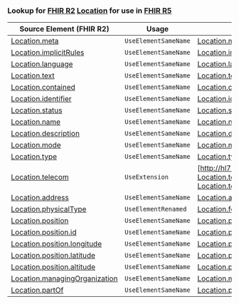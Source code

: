 ### Lookup for [FHIR R2](https://hl7.org/fhir/DSTU2/) [Location](https://hl7.org/fhir/DSTU2/Location.html) for use in [FHIR R5](https://hl7.org/fhir/R5/)

| Source Element (FHIR R2) | Usage | Target |
| -------------- | ----- | ------ |
| [Location.meta](https://hl7.org/fhir/DSTU2/Location.html#resource) | `UseElementSameName` | [Location.meta](https://hl7.org/fhir/R5/Location.html#resource) |
| [Location.implicitRules](https://hl7.org/fhir/DSTU2/Location.html#resource) | `UseElementSameName` | [Location.implicitRules](https://hl7.org/fhir/R5/Location.html#resource) |
| [Location.language](https://hl7.org/fhir/DSTU2/Location.html#resource) | `UseElementSameName` | [Location.language](https://hl7.org/fhir/R5/Location.html#resource) |
| [Location.text](https://hl7.org/fhir/DSTU2/Location.html#resource) | `UseElementSameName` | [Location.text](https://hl7.org/fhir/R5/Location.html#resource) |
| [Location.contained](https://hl7.org/fhir/DSTU2/Location.html#resource) | `UseElementSameName` | [Location.contained](https://hl7.org/fhir/R5/Location.html#resource) |
| [Location.identifier](https://hl7.org/fhir/DSTU2/Location.html#resource) | `UseElementSameName` | [Location.identifier](https://hl7.org/fhir/R5/Location.html#resource) |
| [Location.status](https://hl7.org/fhir/DSTU2/Location.html#resource) | `UseElementSameName` | [Location.status](https://hl7.org/fhir/R5/Location.html#resource) |
| [Location.name](https://hl7.org/fhir/DSTU2/Location.html#resource) | `UseElementSameName` | [Location.name](https://hl7.org/fhir/R5/Location.html#resource) |
| [Location.description](https://hl7.org/fhir/DSTU2/Location.html#resource) | `UseElementSameName` | [Location.description](https://hl7.org/fhir/R5/Location.html#resource) |
| [Location.mode](https://hl7.org/fhir/DSTU2/Location.html#resource) | `UseElementSameName` | [Location.mode](https://hl7.org/fhir/R5/Location.html#resource) |
| [Location.type](https://hl7.org/fhir/DSTU2/Location.html#resource) | `UseElementSameName` | [Location.type](https://hl7.org/fhir/R5/Location.html#resource) |
| [Location.telecom](https://hl7.org/fhir/DSTU2/Location.html#resource) | `UseExtension` | [http://hl7.org/fhir/1.0/StructureDefinition/extension-Location.telecom](StructureDefinition-ext-R2-Location.telecom.html) |
| [Location.address](https://hl7.org/fhir/DSTU2/Location.html#resource) | `UseElementSameName` | [Location.address](https://hl7.org/fhir/R5/Location.html#resource) |
| [Location.physicalType](https://hl7.org/fhir/DSTU2/Location.html#resource) | `UseElementRenamed` | [Location.form](https://hl7.org/fhir/R5/Location.html#resource) |
| [Location.position](https://hl7.org/fhir/DSTU2/Location.html#resource) | `UseElementSameName` | [Location.position](https://hl7.org/fhir/R5/Location.html#resource) |
| [Location.position.id](https://hl7.org/fhir/DSTU2/Location.html#resource) | `UseElementSameName` | [Location.position.id](https://hl7.org/fhir/R5/Location.html#resource) |
| [Location.position.longitude](https://hl7.org/fhir/DSTU2/Location.html#resource) | `UseElementSameName` | [Location.position.longitude](https://hl7.org/fhir/R5/Location.html#resource) |
| [Location.position.latitude](https://hl7.org/fhir/DSTU2/Location.html#resource) | `UseElementSameName` | [Location.position.latitude](https://hl7.org/fhir/R5/Location.html#resource) |
| [Location.position.altitude](https://hl7.org/fhir/DSTU2/Location.html#resource) | `UseElementSameName` | [Location.position.altitude](https://hl7.org/fhir/R5/Location.html#resource) |
| [Location.managingOrganization](https://hl7.org/fhir/DSTU2/Location.html#resource) | `UseElementSameName` | [Location.managingOrganization](https://hl7.org/fhir/R5/Location.html#resource) |
| [Location.partOf](https://hl7.org/fhir/DSTU2/Location.html#resource) | `UseElementSameName` | [Location.partOf](https://hl7.org/fhir/R5/Location.html#resource) |
